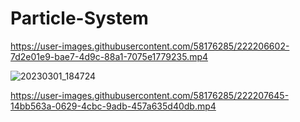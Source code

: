 # Particle-System


https://user-images.githubusercontent.com/58176285/222206602-7d2e01e9-bae7-4d9c-88a1-7075e1779235.mp4



![20230301_184724](https://user-images.githubusercontent.com/58176285/222207309-ce67053f-8671-47b3-acfb-6ae110b6bb07.gif)


https://user-images.githubusercontent.com/58176285/222207645-14bb563a-0629-4cbc-9adb-457a635d40db.mp4

